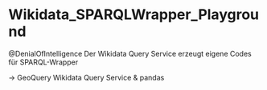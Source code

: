 # Wikidata_SPARQLWrapper_Playground

@DenialOfIntelligence Der Wikidata Query Service erzeugt eigene Codes für SPARQL-Wrapper 

-> GeoQuery Wikidata Query Service & pandas
